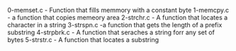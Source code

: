 0-memset.c - Function that fills memmory with a constant byte
1-memcpy.c - a function that copies memeory area
2-strchr.c - A function that locates a character in a string
3-strspn.c -a function that gets the length of a prefix substring
4-strpbrk.c - A function that seraches a string forr any set of bytes
 5-strstr.c - A function that locates a substring
